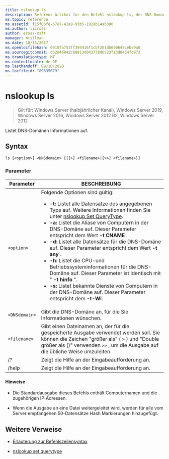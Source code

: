 ```yaml
---
title: nslookup ls
description: Referenz Artikel für den Befehl nslookup ls, der DNS-Domänen Informationen auflistet.
ms.topic: reference
ms.assetid: f15f06fe-67e7-41a9-93b5-192ab14ab380
ms.author: lizross
author: eross-msft
manager: mtillman
ms.date: 10/16/2017
ms.openlocfilehash: 6910fa753ff394416f1cbf201db690647cebe9a0
ms.sourcegitcommit: db2d46842c68813d043738d6523f13d8454fc972
ms.translationtype: MT
ms.contentlocale: de-DE
ms.lasthandoff: 09/10/2020
ms.locfileid: "89635679"
---
```

# <a name="nslookup-ls"></a>nslookup ls

> Gilt für: Windows Server (halbjährlicher Kanal), Windows Server 2019, Windows Server 2016, Windows Server 2012 R2, Windows Server 2012

Listet DNS-Domänen Informationen auf.

## <a name="syntax"></a>Syntax

```
ls [<option>] <DNSdomain> [{[>] <filename>|[>>] <filename>}]
```

### <a name="parameters"></a>Parameter

| Parameter | BESCHREIBUNG |
| --------- | ----------- |
| `<option>` | Folgende Optionen sind gültig:<ul><li>**-t:** Listet alle Datensätze des angegebenen Typs auf. Weitere Informationen finden Sie unter [nslookup Set QueryType](nslookup-set-querytype.md).</li><li>**-a:** Listet die Aliase von Computern in der DNS-Domäne auf. Dieser Parameter entspricht dem Wert **-t CNAME** .</li><li>**-d:** Listet alle Datensätze für die DNS-Domäne auf. Dieser Parameter entspricht dem Wert **-t any** .</li><li>**-h:** Listet die CPU-und Betriebssysteminformationen für die DNS-Domäne auf. Dieser Parameter ist identisch mit " **-t hinfo** ".</li><li>**-s:** Listet bekannte Dienste von Computern in der DNS-Domäne auf. Dieser Parameter entspricht dem **-t-Wi**. |
| `<DNSdomain>` | Gibt die DNS-Domäne an, für die Sie Informationen wünschen. |
| `<filename>` | Gibt einen Dateinamen an, der für die gespeicherte Ausgabe verwendet werden soll. Sie können die Zeichen "größer als" ( `>` ) und "Double größer als ()" verwenden `>>` , um die Ausgabe auf die übliche Weise umzuleiten. |
| /? | Zeigt die Hilfe an der Eingabeaufforderung an. |
| /help | Zeigt die Hilfe an der Eingabeaufforderung an. |

#### <a name="remarks"></a>Hinweise

- Die Standardausgabe dieses Befehls enthält Computernamen und die zugehörigen IP-Adressen.

- Wenn die Ausgabe an eine Datei weitergeleitet wird, werden für alle vom Server empfangenen 50-Datensätze Hash Markierungen hinzugefügt.

## <a name="additional-references"></a>Weitere Verweise

- [Erläuterung zur Befehlszeilensyntax](command-line-syntax-key.md)

- [nslookup set querytype](nslookup-set-querytype.md)

